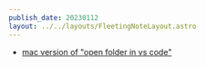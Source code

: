 ```yaml
---
publish_date: 20230112    
layout: ../../layouts/FleetingNoteLayout.astro
---
```

- [mac version of "open folder in vs code"](https://twitter.com/flaviocopes/status/1613471036280016898)
